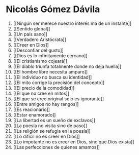 # Nicolás Gómez Dávila
1. [[Ningún ser merece nuestro interés má de un instante]]
2. [[Sentido global]]
3. [[Un país sano]]
4. [[Verdadero Aristócrata]]
5. [[Creer en Dios]]
6. [[Desconfiar del gusto]]
7. [[Dios es lo infinitamente cercano]]
8. [[El cristianismo cojeará]]
9. [[El diablo triunfa totalmente donde no deja huella]]
10. [[El hombre libre necesita amparo]]
11. [[El individuo no busca su identidad]]
12. [[El mito corrige la precisión del concepto]]
13. [[El precio de la comodidad]]
14. [[El que no cree en mitos]]
15. [[El que se cree original solo es ignorante]]
16. [[Entre amigos no hay rangos]]
17. [[Es reacionario]]
18. [[Estar enamorado]]
19. [[La libertad es un sueño de exclavos]]
20. [[La poesía no visita sino de paso]]
21. [[La religión se refugia en la poesía]]
22. [[Lo difícil no es creer en Dios]]
23. [[Lo impotante no es creer en Dios, sino que Dios exista]]
24. [[Las perfecciones de quienes amamos]]
